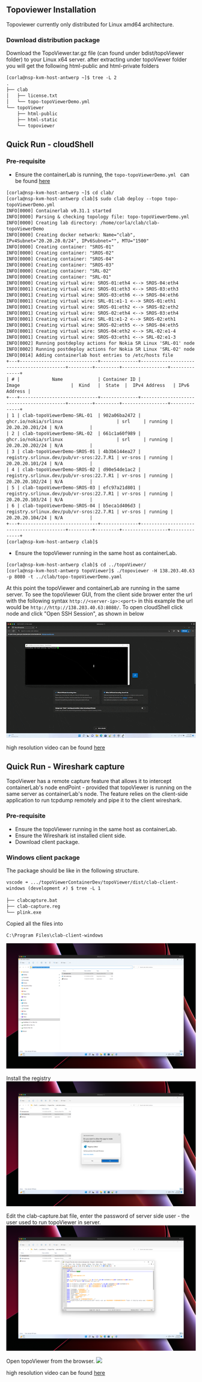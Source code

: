 ## Topoviewer Installation

Topoviewer currently only distributed for Linux amd64 architecture.

### Download distribution package
Download the TopoViewer.tar.gz file (can found under bdist/topoViewer folder) to your Linux x64 server.
after extracting under topoViewer folder you will get the following html-public and html-private folders

```
[corla@nsp-kvm-host-antwerp ~]$ tree -L 2
.
├── clab
│   ├── license.txt
│   └── topo-topoViewerDemo.yml
└── topoViewer
    ├── html-public
    ├── html-static
    └── topoviewer
```

## Quick Run - cloudShell
### Pre-requisite
- Ensure the containerLab is running, the ``topo-topoViewerDemo.yml `` can be found [here](https://github.com/asadarafat/topoViewer/blob/development/rawTopoFile/topo-topoViewerDemo.yml "here")
```
[corla@nsp-kvm-host-antwerp ~]$ cd clab/
[corla@nsp-kvm-host-antwerp clab]$ sudo clab deploy --topo topo-topoViewerDemo.yml 
INFO[0000] Containerlab v0.31.1 started                 
INFO[0000] Parsing & checking topology file: topo-topoViewerDemo.yml 
INFO[0000] Creating lab directory: /home/corla/clab/clab-topoViewerDemo 
INFO[0000] Creating docker network: Name="clab", IPv4Subnet="20.20.20.0/24", IPv6Subnet="", MTU="1500" 
INFO[0000] Creating container: "SROS-01"                
INFO[0000] Creating container: "SROS-02"                
INFO[0000] Creating container: "SROS-04"                
INFO[0000] Creating container: "SROS-03"                
INFO[0000] Creating container: "SRL-02"                 
INFO[0000] Creating container: "SRL-01"                 
INFO[0000] Creating virtual wire: SROS-01:eth4 <--> SROS-04:eth4 
INFO[0001] Creating virtual wire: SROS-01:eth3 <--> SROS-03:eth3 
INFO[0001] Creating virtual wire: SROS-03:eth6 <--> SROS-04:eth6 
INFO[0001] Creating virtual wire: SRL-01:e1-1 <--> SROS-01:eth1 
INFO[0001] Creating virtual wire: SROS-01:eth2 <--> SROS-02:eth2 
INFO[0001] Creating virtual wire: SROS-02:eth4 <--> SROS-03:eth4 
INFO[0001] Creating virtual wire: SRL-01:e1-2 <--> SROS-02:eth1 
INFO[0001] Creating virtual wire: SROS-02:eth5 <--> SROS-04:eth5 
INFO[0001] Creating virtual wire: SROS-04:eth2 <--> SRL-02:e1-4 
INFO[0001] Creating virtual wire: SROS-03:eth1 <--> SRL-02:e1-3 
INFO[0002] Running postdeploy actions for Nokia SR Linux 'SRL-01' node 
INFO[0002] Running postdeploy actions for Nokia SR Linux 'SRL-02' node 
INFO[0014] Adding containerlab host entries to /etc/hosts file 
+---+-----------------------------+--------------+------------------------------------------+---------+---------+-----------------+--------------+
| # |            Name             | Container ID |                  Image                   |  Kind   |  State  |  IPv4 Address   | IPv6 Address |
+---+-----------------------------+--------------+------------------------------------------+---------+---------+-----------------+--------------+
| 1 | clab-topoViewerDemo-SRL-01  | 902a06ba2472 | ghcr.io/nokia/srlinux                    | srl     | running | 20.20.20.201/24 | N/A          |
| 2 | clab-topoViewerDemo-SRL-02  | 661c1a60f989 | ghcr.io/nokia/srlinux                    | srl     | running | 20.20.20.202/24 | N/A          |
| 3 | clab-topoViewerDemo-SROS-01 | 4b3b6144ea27 | registry.srlinux.dev/pub/vr-sros:22.7.R1 | vr-sros | running | 20.20.20.101/24 | N/A          |
| 4 | clab-topoViewerDemo-SROS-02 | d90e54de1ac2 | registry.srlinux.dev/pub/vr-sros:22.7.R1 | vr-sros | running | 20.20.20.102/24 | N/A          |
| 5 | clab-topoViewerDemo-SROS-03 | efc97a21d801 | registry.srlinux.dev/pub/vr-sros:22.7.R1 | vr-sros | running | 20.20.20.103/24 | N/A          |
| 6 | clab-topoViewerDemo-SROS-04 | b5eca1d406d3 | registry.srlinux.dev/pub/vr-sros:22.7.R1 | vr-sros | running | 20.20.20.104/24 | N/A          |
+---+-----------------------------+--------------+------------------------------------------+---------+---------+-----------------+--------------+
[corla@nsp-kvm-host-antwerp clab]$ 
```
- Ensure the topoViewer running in the same host as containerLab.
```
[corla@nsp-kvm-host-antwerp clab]$ cd ../topoViewer/
[corla@nsp-kvm-host-antwerp topoViewer]$ ./topoviewer -H 138.203.40.63 -p 8080 -t ../clab/topo-topoViewerDemo.yaml
```

At this point the topoViewer and containerLab are running in the same server.
To see the topoViewer GUI, from the client side brower enter the url with the following syntax ``http://<server-ip>:<port>``
in this example the url would be ``http://http://138.203.40.63:8080/``. To open cloudShell click node and click "Open SSH Session", as shown in below

![](https://github.com/asadarafat/topoViewer/blob/development/docs/topoViewer.gif)

high resolution video can be found [here](https://github.com/asadarafat/topoViewer/blob/development/docs/topoViewer.mp4 "here")

## Quick Run - Wireshark capture
TopoViewer has a remote capture feature that allows it to intercept containerLab's node endPoint - provided that topoViewer is running on the same server as containerLab's node.
The feature relies on the client-side application to run tcpdump remotely and pipe it to the client wireshark.

### Pre-requisite
- Ensure the topoViewer running in the same host as containerLab.
- Ensure the Wireshark ist installed client side.
- Download client package.

### Windows client package
The package should be like in the following structure.

```
vscode ➜ .../topoViewerContainerDev/topoViewer/dist/clab-client-windows (development ✗) $ tree -L 1

├── clabcapture.bat
├── clab-capture.reg
└── plink.exe
```
Copied all the files into
```
C:\Program Files\clab-client-windows
```
![](https://github.com/asadarafat/topoViewer/blob/development/docs/windows-client-package.png)

Install the registry
![](https://github.com/asadarafat/topoViewer/blob/development/docs/windows-client-package-install-registry.png)

Edit the clab-capture.bat file, enter the password of server side user - the user used to run topoViewer in server.
![](https://github.com/asadarafat/topoViewer/blob/development/docs/windows-client-package-edit-client-capture-bat-passord.png)

Open topoViewer from the browser.
![](https://github.com/asadarafat/topoViewer/blob/development/docs/windows-client-package-edit-client-capture-wireshark.gif)

high resolution video can be found [here](https://github.com/asadarafat/topoViewer/blob/development/docs/windows-client-package-edit-client-capture-wireshark.mp4 "here")


